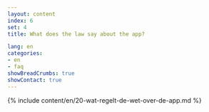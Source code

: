 ```yaml
---
layout: content
index: 6
set: 4
title: What does the law say about the app?

lang: en
categories:
- en
- faq
showBreadCrumbs: true
showContact: true
---
```

{% include content/en/20-wat-regelt-de-wet-over-de-app.md %}
